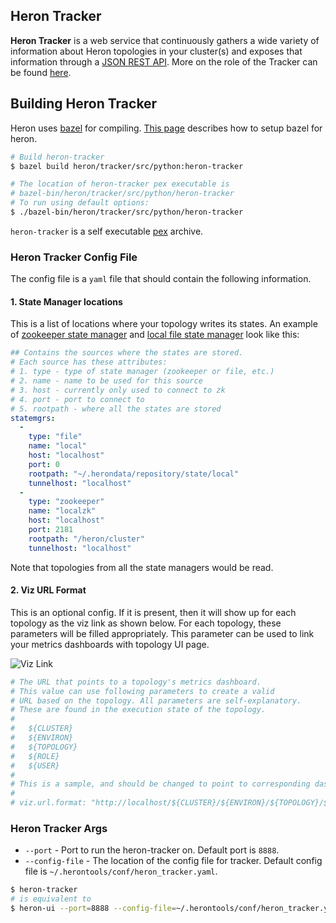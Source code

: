 ## Heron Tracker

**Heron Tracker** is a web service that continuously gathers a wide
variety of information about Heron topologies in your cluster(s) and exposes
that information through a [JSON REST API](heron-tracker-api).
More on the role of the Tracker can be found
[here](../../concepts/architecture#heron-tracker).

## Building Heron Tracker

Heron uses [bazel](http://bazel.io/) for compiling.
[This page](../../developers/compiling/compiling) describes how to setup bazel
for heron.

```bash
# Build heron-tracker
$ bazel build heron/tracker/src/python:heron-tracker

# The location of heron-tracker pex executable is
# bazel-bin/heron/tracker/src/python/heron-tracker
# To run using default options:
$ ./bazel-bin/heron/tracker/src/python/heron-tracker
```

`heron-tracker` is a self executable
[pex](https://pex.readthedocs.io/en/latest/whatispex.html) archive.

### Heron Tracker Config File

The config file is a `yaml` file that should contain the following information.

#### 1. State Manager locations

This is a list of locations where your topology writes its states. An example of
[zookeeper state manager](deployment/statemanagers/zookeeper) and
[local file state manager](deployment/statemanagers/locafs) look like this:

```yaml
## Contains the sources where the states are stored.
# Each source has these attributes:
# 1. type - type of state manager (zookeeper or file, etc.)
# 2. name - name to be used for this source
# 3. host - currently only used to connect to zk
# 4. port - port to connect to
# 5. rootpath - where all the states are stored
statemgrs:
  -
    type: "file"
    name: "local"
    host: "localhost"
    port: 0
    rootpath: "~/.herondata/repository/state/local"
    tunnelhost: "localhost"
  -
    type: "zookeeper"
    name: "localzk"
    host: "localhost"
    port: 2181
    rootpath: "/heron/cluster"
    tunnelhost: "localhost"
```

Note that topologies from all the state managers would be read.

#### 2. Viz URL Format

This is an optional config. If it is present, then it will show up for each
topology as the viz link as shown below. For each topology, these parameters
will be filled appropriately. This parameter can be used to link your metrics
dashboards with topology UI page.

![Viz Link](/img/viz-link.png)

```yaml
# The URL that points to a topology's metrics dashboard.
# This value can use following parameters to create a valid
# URL based on the topology. All parameters are self-explanatory.
# These are found in the execution state of the topology.
#
#   ${CLUSTER}
#   ${ENVIRON}
#   ${TOPOLOGY}
#   ${ROLE}
#   ${USER}
#
# This is a sample, and should be changed to point to corresponding dashboard.
#
# viz.url.format: "http://localhost/${CLUSTER}/${ENVIRON}/${TOPOLOGY}/${ROLE}/${USER}"
```

### Heron Tracker Args

* `--port` - Port to run the heron-tracker on. Default port is `8888`.
* `--config-file` - The location of the config file for tracker. Default config
  file is `~/.herontools/conf/heron_tracker.yaml`.

```bash
$ heron-tracker
# is equivalent to
$ heron-ui --port=8888 --config-file=~/.herontools/conf/heron_tracker.yaml
```
